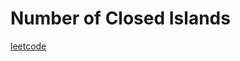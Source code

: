 Number of Closed Islands
========================
[leetcode](https://leetcode.com/problems/number-of-closed-islands)
